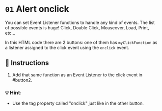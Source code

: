 # `01` Alert onclick

You can set Event Listener functions to handle any kind of events. The list of possible events is huge! Click, Double Click, Mouseover, Load, Print, etc... 

In this HTML code there are 2 buttons: one of them has `myClickFunction` as a listener assigned to the click event using the `onclick` event.

## 📝 Instructions

1. Add that same function as an Event Listener to the click event in #button2.

### 💡 Hint: 

+ Use the tag property called "onclick" just like in the other button.
